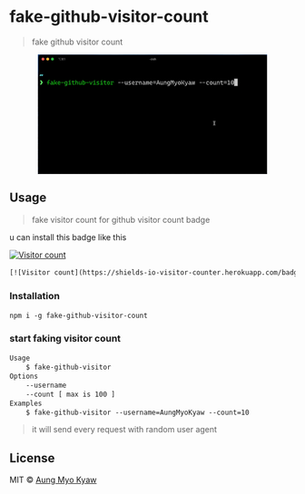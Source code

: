 # fake-github-visitor-count

> fake github visitor count

<div align="center">
  <img src="./assets/demo.gif" alt="fake-github-visitor-count" align="center" width="80%" />
</div>

## Usage

> fake visitor count for github visitor count badge

u can install this badge like this

[![Visitor count](https://shields-io-visitor-counter.herokuapp.com/badge?page=AungMyoKyaw&style=for-the-badge)](https://github.com/AungMyoKyaw)

```txt
[![Visitor count](https://shields-io-visitor-counter.herokuapp.com/badge?page=AungMyoKyaw&style=for-the-badge)](https://github.com/AungMyoKyaw)
```

### Installation

```
npm i -g fake-github-visitor-count
```

### start faking visitor count

```shell
Usage
    $ fake-github-visitor
Options
    --username
    --count [ max is 100 ]
Examples
    $ fake-github-visitor --username=AungMyoKyaw --count=10
```

> it will send every request with random user agent

## License

MIT © [Aung Myo Kyaw](https://github.com/AungMyoKyaw)
